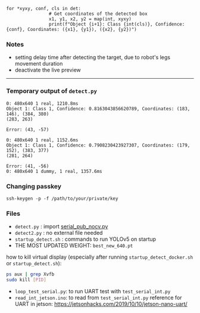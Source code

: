```
for *xyxy, conf, cls in det:
                # Get coordinates of the detected box
                x1, y1, x2, y2 = map(int, xyxy)
                print(f"Object {i+1}: Class {int(cls)}, Confidence: {conf}, Coordinates: ({x1}, {y1}), ({x2}, {y2})")
```
### Notes
- setting delay time after detecting the target, due to robot's legs movement duration
- deactivate the live preview

---
### Temporary output of `detect.py`

```
0: 480x640 1 real, 1210.8ms
Object 1: Class 1, Confidence: 0.8163043856620789, Coordinates: (183, 146), (384, 380)
(283, 263)

Error: (43, -57)

0: 480x640 1 real, 1152.6ms
Object 1: Class 1, Confidence: 0.7908230423927307, Coordinates: (179, 152), (383, 377)
(281, 264)

Error: (41, -56)
0: 480x640 1 dummy, 1 real, 1357.6ms
```

### Changing passkey
`ssh-keygen -p -f /path/to/your/private/key`

### Files
- `detect.py` : import [serial_pub_nocv.py](https://github.com/trinadia/alfatih_detection/blob/main/serial_pub_nocv.py)
- `detect2.py` : no external file needed
- `startup_detect.sh` : commands to run YOLOv5 on startup
- THE MOST UPDATED WEIGHT: `best_new_640.pt`

how to kill virtual display (especially after running `startup_detect_docker.sh` or `startup_detect.sh`):<br>
```bash
ps aux | grep Xvfb
sudo kill [PID]
```
- `loop_test_serial.py`: to run UART test with `test_serial_int.py`
- `read_int_jetson.ino`: to read from `test_serial_int.py`
reference for UART in jetson: https://jetsonhacks.com/2019/10/10/jetson-nano-uart/

